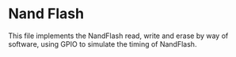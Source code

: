 # Nand Flash
This file implements the NandFlash read, write and erase by way of software, using GPIO to simulate the timing of NandFlash.
